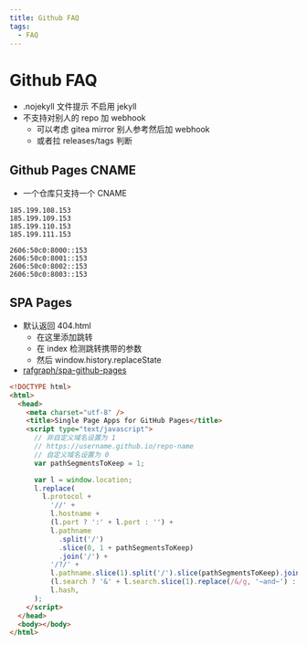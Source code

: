 ```yaml
---
title: Github FAQ
tags:
  - FAQ
---
```


# Github FAQ

- .nojekyll 文件提示 不启用 jekyll
- 不支持对别人的 repo 加 webhook
  - 可以考虑 gitea mirror 别人参考然后加 webhook
  - 或者拉 releases/tags 判断

## Github Pages CNAME

- 一个仓库只支持一个 CNAME

```
185.199.108.153
185.199.109.153
185.199.110.153
185.199.111.153
```

```
2606:50c0:8000::153
2606:50c0:8001::153
2606:50c0:8002::153
2606:50c0:8003::153
```

## SPA Pages

- 默认返回 404.html
  - 在这里添加跳转
  - 在 index 检测跳转携带的参数
  - 然后 window.history.replaceState
- [rafgraph/spa-github-pages](https://github.com/rafgraph/spa-github-pages)

```html
<!DOCTYPE html>
<html>
  <head>
    <meta charset="utf-8" />
    <title>Single Page Apps for GitHub Pages</title>
    <script type="text/javascript">
      // 非自定义域名设置为 1
      // https://username.github.io/repo-name
      // 自定义域名设置为 0
      var pathSegmentsToKeep = 1;

      var l = window.location;
      l.replace(
        l.protocol +
          '//' +
          l.hostname +
          (l.port ? ':' + l.port : '') +
          l.pathname
            .split('/')
            .slice(0, 1 + pathSegmentsToKeep)
            .join('/') +
          '/?/' +
          l.pathname.slice(1).split('/').slice(pathSegmentsToKeep).join('/').replace(/&/g, '~and~') +
          (l.search ? '&' + l.search.slice(1).replace(/&/g, '~and~') : '') +
          l.hash,
      );
    </script>
  </head>
  <body></body>
</html>
```
